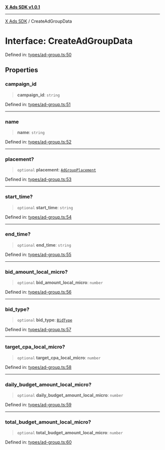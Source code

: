 [**X Ads SDK v1.0.1**](../README.md)

***

[X Ads SDK](../globals.md) / CreateAdGroupData

# Interface: CreateAdGroupData

Defined in: [types/ad-group.ts:50](https://github.com/kage1020/x-ads-sdk/blob/main/src/types/ad-group.ts#L50)

## Properties

### campaign\_id

> **campaign\_id**: `string`

Defined in: [types/ad-group.ts:51](https://github.com/kage1020/x-ads-sdk/blob/main/src/types/ad-group.ts#L51)

***

### name

> **name**: `string`

Defined in: [types/ad-group.ts:52](https://github.com/kage1020/x-ads-sdk/blob/main/src/types/ad-group.ts#L52)

***

### placement?

> `optional` **placement**: [`AdGroupPlacement`](../enumerations/AdGroupPlacement.md)

Defined in: [types/ad-group.ts:53](https://github.com/kage1020/x-ads-sdk/blob/main/src/types/ad-group.ts#L53)

***

### start\_time?

> `optional` **start\_time**: `string`

Defined in: [types/ad-group.ts:54](https://github.com/kage1020/x-ads-sdk/blob/main/src/types/ad-group.ts#L54)

***

### end\_time?

> `optional` **end\_time**: `string`

Defined in: [types/ad-group.ts:55](https://github.com/kage1020/x-ads-sdk/blob/main/src/types/ad-group.ts#L55)

***

### bid\_amount\_local\_micro?

> `optional` **bid\_amount\_local\_micro**: `number`

Defined in: [types/ad-group.ts:56](https://github.com/kage1020/x-ads-sdk/blob/main/src/types/ad-group.ts#L56)

***

### bid\_type?

> `optional` **bid\_type**: [`BidType`](../enumerations/BidType.md)

Defined in: [types/ad-group.ts:57](https://github.com/kage1020/x-ads-sdk/blob/main/src/types/ad-group.ts#L57)

***

### target\_cpa\_local\_micro?

> `optional` **target\_cpa\_local\_micro**: `number`

Defined in: [types/ad-group.ts:58](https://github.com/kage1020/x-ads-sdk/blob/main/src/types/ad-group.ts#L58)

***

### daily\_budget\_amount\_local\_micro?

> `optional` **daily\_budget\_amount\_local\_micro**: `number`

Defined in: [types/ad-group.ts:59](https://github.com/kage1020/x-ads-sdk/blob/main/src/types/ad-group.ts#L59)

***

### total\_budget\_amount\_local\_micro?

> `optional` **total\_budget\_amount\_local\_micro**: `number`

Defined in: [types/ad-group.ts:60](https://github.com/kage1020/x-ads-sdk/blob/main/src/types/ad-group.ts#L60)
